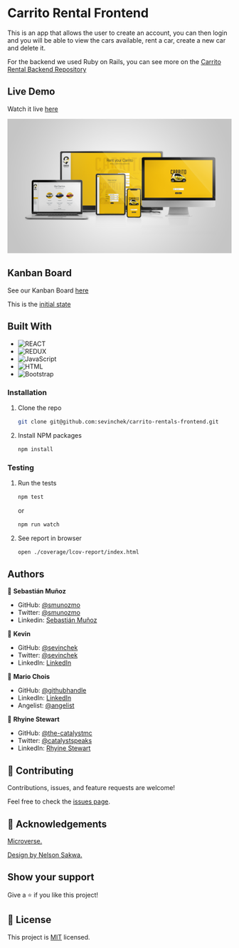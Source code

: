# Carrito Rental Frontend

This is an app that allows the user to create an account, you can then login and you will be able to view the cars available, rent a car, create a new car and delete it. 

For the backend we used Ruby on Rails, you can see more on the [Carrito Rental Backend Repository](https://github.com/sevinchek/carrito-rentals-backend)

## Live Demo

Watch it live [here](https://carrito-rentals-frontend.herokuapp.com/)


![screenshot](./src/images/screenshots/screenshot.png)

## Kanban Board
See our Kanban Board [here](https://github.com/sevinchek/carrito-rentals-backend/projects/1)

This is the [initial state](https://user-images.githubusercontent.com/72412404/144319547-9250a4d7-7617-45bf-866d-e9a336b4fd84.png)


## Built With

- ![REACT](https://img.shields.io/badge/React-20232A?style=for-the-badge&logo=react&logoColor=61DAFB)
- ![REDUX](https://img.shields.io/badge/Redux-593D88?style=for-the-badge&logo=redux&logoColor=white)
- ![JavaScript](https://img.shields.io/badge/javascript-%23323330.svg?style=for-the-badge&logo=javascript&logoColor=%23F7DF1E)
- ![HTML](https://img.shields.io/badge/HTML5-E34F26?style=for-the-badge&logo=html5&logoColor=white)
- ![Bootstrap](https://img.shields.io/badge/Bootstrap-563D7C?style=for-the-badge&logo=bootstrap&logoColor=white)

### Installation

1. Clone the repo
   ```sh
   git clone git@github.com:sevinchek/carrito-rentals-frontend.git
   ```
2. Install NPM packages
   ```sh
   npm install
   ```

### Testing

1. Run the tests
   ```sh
   npm test
   ```
   or
   ```sh
   npm run watch
   ```
2. See report in browser 
   ```sh
   open ./coverage/lcov-report/index.html
   ```
## Authors

👤 **Sebastián Muñoz**

- GitHub: [@smunozmo](https://github.com/smunozmo)
- Twitter: [@smunozmo](https://twitter.com/smunozmo)
- Linkedin: [Sebastián Muñoz](https://www.linkedin.com/in/smunozmo/)

👤 **Kevin**

- GitHub: [@sevinchek](https://github.com/sevinchek)
- Twitter: [@sevinchek](https://twitter.com/sevinchek)
- LinkedIn: [LinkedIn](https://linkedin.com/in/sevinchek)

👤 **Mario Chois**

- GitHub: [@githubhandle](https://github.com/hunter4466/)
- LinkedIn: [LinkedIn](https://www.linkedin.com/in/mario-chois-5a13b6b6/)
- Angelist: [@angelist](https://angel.co/u/mario-chois)

👤 **Rhyine Stewart**

- GitHub: [@the-catalystmc](https://github.com/the-catalystmc)
- Twitter: [@catalystspeaks](https://twitter.com/catalystspeaks)
- LinkedIn: [Rhyine Stewart](https://linkedin.com/in/rhyinestewart)

## 🤝 Contributing

Contributions, issues, and feature requests are welcome!

Feel free to check the [issues page](https://github.com/sevinchek/carrito-rentals-frontend/issues).

## 👋 Acknowledgements

[Microverse.](https://www.microverse.org)

[Design by Nelson Sakwa.](https://www.behance.net/sakwadesignstudio) 

## Show your support

Give a ⭐️ if you like this project!

## 📝 License

This project is [MIT](https://github.com/sevinchek/carrito-rentals-frontend/development/LICENSE) licensed.
